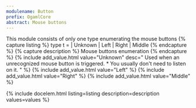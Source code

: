 ```yaml
---
modulename: Button 
prefix: OgamlCore
abstract: Mouse buttons 
---
```



This module consists of only one type enumerating the mouse buttons 
{% capture listing %}
type t = 
| Unknown
| Left
| Right
| Middle
{% endcapture %}
{% capture description %}
Mouse buttons enumeration 
{% endcapture %}
{% include add_value.html value="Unknown" desc=" Used when an unrecognized mouse button is triggered. 
               * You usually don't need to listen on it. " %}
{% include add_value.html value="Left" %}
{% include add_value.html value="Right" %}
{% include add_value.html value="Middle" %}

{% include docelem.html listing=listing description=description values=values %}

